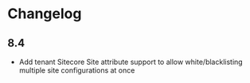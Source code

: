 # Changelog

## 8.4

* Add tenant Sitecore Site attribute support to allow white/blacklisting multiple site configurations at once
